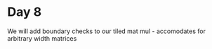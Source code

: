 # Day 8

We will add boundary checks to our tiled mat mul - accomodates for arbitrary width matrices
